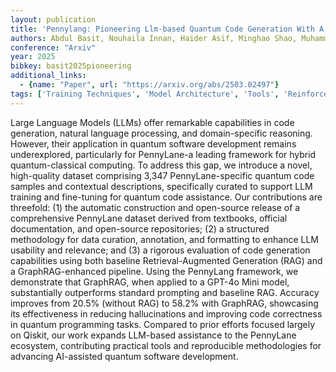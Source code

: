 ```yaml
---
layout: publication
title: 'Pennylang: Pioneering Llm-based Quantum Code Generation With A Novel Pennylane-centric Dataset'
authors: Abdul Basit, Nouhaila Innan, Haider Asif, Minghao Shao, Muhammad Kashif, Alberto Marchisio, Muhammad Shafique
conference: "Arxiv"
year: 2025
bibkey: basit2025pioneering
additional_links:
  - {name: "Paper", url: "https://arxiv.org/abs/2503.02497"}
tags: ['Training Techniques', 'Model Architecture', 'Tools', 'Reinforcement Learning', 'RAG', 'GPT', 'Pretraining Methods', 'Fine-Tuning', 'Prompting', 'Applications']
---
```

Large Language Models (LLMs) offer remarkable capabilities in code
generation, natural language processing, and domain-specific reasoning.
However, their application in quantum software development remains
underexplored, particularly for PennyLane-a leading framework for hybrid
quantum-classical computing. To address this gap, we introduce a novel,
high-quality dataset comprising 3,347 PennyLane-specific quantum code samples
and contextual descriptions, specifically curated to support LLM training and
fine-tuning for quantum code assistance. Our contributions are threefold: (1)
the automatic construction and open-source release of a comprehensive PennyLane
dataset derived from textbooks, official documentation, and open-source
repositories; (2) a structured methodology for data curation, annotation, and
formatting to enhance LLM usability and relevance; and (3) a rigorous
evaluation of code generation capabilities using both baseline
Retrieval-Augmented Generation (RAG) and a GraphRAG-enhanced pipeline. Using
the PennyLang framework, we demonstrate that GraphRAG, when applied to a GPT-4o
Mini model, substantially outperforms standard prompting and baseline RAG.
Accuracy improves from 20.5% (without RAG) to 58.2% with GraphRAG, showcasing
its effectiveness in reducing hallucinations and improving code correctness in
quantum programming tasks. Compared to prior efforts focused largely on Qiskit,
our work expands LLM-based assistance to the PennyLane ecosystem, contributing
practical tools and reproducible methodologies for advancing AI-assisted
quantum software development.
